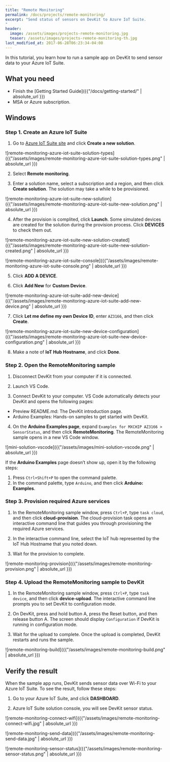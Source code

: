 ```yaml
---
title: "Remote Monitoring"
permalink: /docs/projects/remote-monitoring/
excerpt: "Send status of sensors on DevKit to Azure IoT Suite.
"
header:
  image: /assets/images/projects-remote-monitoring.jpg
  teaser: /assets/images/projects-remote-monitoring-th.jpg
last_modified_at: 2017-06-28T06:23:34-04:00
---
```


In this tutorial, you learn how to run a sample app on DevKit to send sensor data to your Azure IoT Suite.

## What you need

* Finish the [Getting Started Guide]({{"/docs/getting-started/" | absolute_url }})
* MSA or Azure subscription.

## Windows

### Step 1. Create an Azure IoT Suite

1. Go to [Azure IoT Suite site](https://www.azureiotsuite.com/) and click **Create a new solution**.

![remote-monitoring-azure-iot-suite-solution-types]({{"/assets/images/remote-monitoring-azure-iot-suite-solution-types.png" | absolute_url }})

2. Select **Remote monitoring**.

3. Enter a solution name, select a subscription and a region, and then click **Create solution**. The solution may take a while to be provisioned.

![remote-monitoring-azure-iot-suite-new-solution]({{"/assets/images/remote-monitoring-azure-iot-suite-new-solution.png" | absolute_url }})

4. After the provision is complited, click **Launch**. Some simulated devices are created for the solution during the provision process. Click **DEVICES** to check them out.

![remote-monitoring-azure-iot-suite-new-solution-created]({{"/assets/images/remote-monitoring-azure-iot-suite-new-solution-created.png" | absolute_url }})

![remote-monitoring-azure-iot-suite-console]({{"/assets/images/remote-monitoring-azure-iot-suite-console.png" | absolute_url }})

5. Click **ADD A DEVICE**.

6. Click **Add New** for **Custom Device**.

![remote-monitoring-azure-iot-suite-add-new-device]({{"/assets/images/remote-monitoring-azure-iot-suite-add-new-device.png" | absolute_url }})

7. Click **Let me define my own Device ID**, enter `AZ3166`, and then click **Create**.

![remote-monitoring-azure-iot-suite-new-device-configuration]({{"/assets/images/remote-monitoring-azure-iot-suite-new-device-configuration.png" | absolute_url }})

8. Make a note of **IoT Hub Hostname**, and click **Done**.

### Step 2. Open the RemoteMonitoring sample

1. Disconnect DevKit from your computer if it is connected.

2. Launch VS Code.

3. Connect DevKit to your computer. VS Code automatically detects your DevKit and opens the following pages:

  * Preview README.md: The DevKit introduction page.
  * Arduino Examples: Hands-on samples to get started with DevKit.

4. On the **Arduino Examples page**, expand `Examples for MXCHIP AZ3166 > SensorStatus`, and then click **RemoteMonitoring**. The RemoteMonitoring sample opens in a new VS Code window.

![mini-solution-vscode]({{"/assets/images/mini-solution-vscode.png" | absolute_url }})

If the **Arduino Examples** page doesn’t show up, open it by the following steps:

1. Press `Ctrl+Shift+P` to open the command palette.
2. In the command palette, type `Arduino`, and then click **Arduino: Examples**.

### Step 3. Provision required Azure services

1. In the RemoteMonitoring sample window, press `Ctrl+P`, type `task cloud`, and then click **cloud-provision**.
The cloud-provision task opens an interactive command line that guides you through provisioning the required Azure services.

2. In the interactive command line, select the IoT hub represented by the IoT Hub Hostname that you noted down.

3. Wait for the provision to complete.

![remote-monitoring-provision]({{"/assets/images/remote-monitoring-provision.png" | absolute_url }})

### Step 4. Upload the RemoteMonitoring sample to DevKit

1. In the RemoteMonitoring sample window, press `Ctrl+P`, type `task device`, and then click **device-upload**. The interactive command line prompts you to set DevKit to configuration mode.

2. On DevKit, press and hold button A, press the Reset button, and then release button A.
The screen should display `Configuration` if DevKit is running in configuration mode.

3. Wait for the upload to complete.
Once the upload is completed, DevKit restarts and runs the sample.

![remote-monitoring-build]({{"/assets/images/remote-monitoring-build.png" | absolute_url }})

## Verify the result

When the sample app runs, DevKit sends sensor data over Wi-Fi to your Azure IoT Suite. To see the result, follow these steps:

1. Go to your Azure IoT Suite, and click **DASHBOARD**.

2. Azure IoT Suite solution console, you will see DevKit sensor status.

![remote-monitoring-connect-wifi]({{"/assets/images/remote-monitoring-connect-wifi.jpg" | absolute_url }})

![remote-monitoring-send-data]({{"/assets/images/remote-monitoring-send-data.jpg" | absolute_url }})

![remote-monitoring-sensor-status]({{"/assets/images/remote-monitoring-sensor-status.png" | absolute_url }})